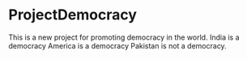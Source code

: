 # ProjectDemocracy
This is a new project for promoting democracy in the world.
India is a democracy
America is a democracy
Pakistan is not a democracy.
